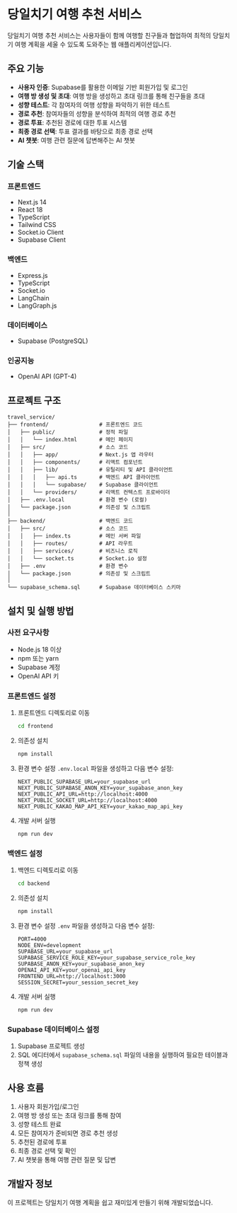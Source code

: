 # 당일치기 여행 추천 서비스

당일치기 여행 추천 서비스는 사용자들이 함께 여행할 친구들과 협업하여 최적의 당일치기 여행 계획을 세울 수 있도록 도와주는 웹 애플리케이션입니다.

## 주요 기능

- **사용자 인증**: Supabase를 활용한 이메일 기반 회원가입 및 로그인
- **여행 방 생성 및 초대**: 여행 방을 생성하고 초대 링크를 통해 친구들을 초대
- **성향 테스트**: 각 참여자의 여행 성향을 파악하기 위한 테스트
- **경로 추천**: 참여자들의 성향을 분석하여 최적의 여행 경로 추천
- **경로 투표**: 추천된 경로에 대한 투표 시스템
- **최종 경로 선택**: 투표 결과를 바탕으로 최종 경로 선택
- **AI 챗봇**: 여행 관련 질문에 답변해주는 AI 챗봇

## 기술 스택

### 프론트엔드
- Next.js 14
- React 18
- TypeScript
- Tailwind CSS
- Socket.io Client
- Supabase Client

### 백엔드
- Express.js
- TypeScript
- Socket.io
- LangChain
- LangGraph.js

### 데이터베이스
- Supabase (PostgreSQL)

### 인공지능
- OpenAI API (GPT-4)

## 프로젝트 구조

```
travel_service/
├── frontend/                # 프론트엔드 코드
│   ├── public/              # 정적 파일
│   │   └── index.html       # 메인 페이지
│   ├── src/                 # 소스 코드
│   │   ├── app/             # Next.js 앱 라우터
│   │   ├── components/      # 리액트 컴포넌트
│   │   ├── lib/             # 유틸리티 및 API 클라이언트
│   │   │   ├── api.ts       # 백엔드 API 클라이언트
│   │   │   └── supabase/    # Supabase 클라이언트
│   │   └── providers/       # 리액트 컨텍스트 프로바이더
│   ├── .env.local           # 환경 변수 (로컬)
│   └── package.json         # 의존성 및 스크립트
│
├── backend/                 # 백엔드 코드
│   ├── src/                 # 소스 코드
│   │   ├── index.ts         # 메인 서버 파일
│   │   ├── routes/          # API 라우트
│   │   ├── services/        # 비즈니스 로직
│   │   └── socket.ts        # Socket.io 설정
│   ├── .env                 # 환경 변수
│   └── package.json         # 의존성 및 스크립트
│
└── supabase_schema.sql      # Supabase 데이터베이스 스키마
```

## 설치 및 실행 방법

### 사전 요구사항
- Node.js 18 이상
- npm 또는 yarn
- Supabase 계정
- OpenAI API 키

### 프론트엔드 설정
1. 프론트엔드 디렉토리로 이동
   ```bash
   cd frontend
   ```

2. 의존성 설치
   ```bash
   npm install
   ```

3. 환경 변수 설정
   `.env.local` 파일을 생성하고 다음 변수 설정:
   ```
   NEXT_PUBLIC_SUPABASE_URL=your_supabase_url
   NEXT_PUBLIC_SUPABASE_ANON_KEY=your_supabase_anon_key
   NEXT_PUBLIC_API_URL=http://localhost:4000
   NEXT_PUBLIC_SOCKET_URL=http://localhost:4000
   NEXT_PUBLIC_KAKAO_MAP_API_KEY=your_kakao_map_api_key
   ```

4. 개발 서버 실행
   ```bash
   npm run dev
   ```

### 백엔드 설정
1. 백엔드 디렉토리로 이동
   ```bash
   cd backend
   ```

2. 의존성 설치
   ```bash
   npm install
   ```

3. 환경 변수 설정
   `.env` 파일을 생성하고 다음 변수 설정:
   ```
   PORT=4000
   NODE_ENV=development
   SUPABASE_URL=your_supabase_url
   SUPABASE_SERVICE_ROLE_KEY=your_supabase_service_role_key
   SUPABASE_ANON_KEY=your_supabase_anon_key
   OPENAI_API_KEY=your_openai_api_key
   FRONTEND_URL=http://localhost:3000
   SESSION_SECRET=your_session_secret_key
   ```

4. 개발 서버 실행
   ```bash
   npm run dev
   ```

### Supabase 데이터베이스 설정
1. Supabase 프로젝트 생성
2. SQL 에디터에서 `supabase_schema.sql` 파일의 내용을 실행하여 필요한 테이블과 정책 생성

## 사용 흐름

1. 사용자 회원가입/로그인
2. 여행 방 생성 또는 초대 링크를 통해 참여
3. 성향 테스트 완료
4. 모든 참여자가 준비되면 경로 추천 생성
5. 추천된 경로에 투표
6. 최종 경로 선택 및 확인
7. AI 챗봇을 통해 여행 관련 질문 및 답변

## 개발자 정보

이 프로젝트는 당일치기 여행 계획을 쉽고 재미있게 만들기 위해 개발되었습니다.
